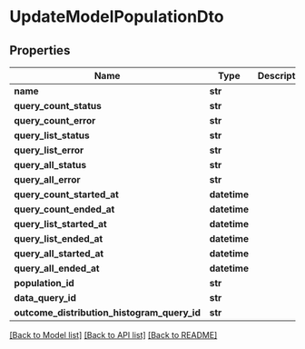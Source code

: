 # UpdateModelPopulationDto

## Properties
Name | Type | Description | Notes
------------ | ------------- | ------------- | -------------
**name** | **str** |  | [optional] 
**query_count_status** | **str** |  | [optional] 
**query_count_error** | **str** |  | [optional] 
**query_list_status** | **str** |  | [optional] 
**query_list_error** | **str** |  | [optional] 
**query_all_status** | **str** |  | [optional] 
**query_all_error** | **str** |  | [optional] 
**query_count_started_at** | **datetime** |  | [optional] 
**query_count_ended_at** | **datetime** |  | [optional] 
**query_list_started_at** | **datetime** |  | [optional] 
**query_list_ended_at** | **datetime** |  | [optional] 
**query_all_started_at** | **datetime** |  | [optional] 
**query_all_ended_at** | **datetime** |  | [optional] 
**population_id** | **str** |  | [optional] 
**data_query_id** | **str** |  | [optional] 
**outcome_distribution_histogram_query_id** | **str** |  | [optional] 

[[Back to Model list]](../README.md#documentation-for-models) [[Back to API list]](../README.md#documentation-for-api-endpoints) [[Back to README]](../README.md)

